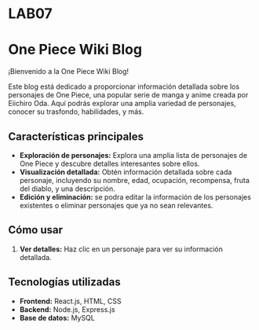 # LAB07
# One Piece Wiki Blog

¡Bienvenido a la One Piece Wiki Blog!

Este blog está dedicado a proporcionar información detallada sobre los personajes de One Piece, una popular serie de manga y anime creada por Eiichiro Oda. Aquí podrás explorar una amplia variedad de personajes, conocer su trasfondo, habilidades, y más.

## Características principales

- **Exploración de personajes:** Explora una amplia lista de personajes de One Piece y descubre detalles interesantes sobre ellos.
- **Visualización detallada:** Obtén información detallada sobre cada personaje, incluyendo su nombre, edad, ocupación, recompensa, fruta del diablo, y una descripción.
- **Edición y eliminación:** se podra editar la información de los personajes existentes o eliminar personajes que ya no sean relevantes.

## Cómo usar
1. **Ver detalles:** Haz clic en un personaje para ver su información detallada.


## Tecnologías utilizadas

- **Frontend:** React.js, HTML, CSS
- **Backend:** Node.js, Express.js
- **Base de datos:** MySQL

